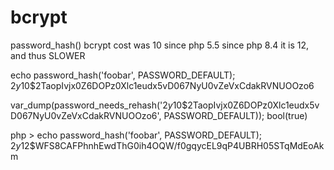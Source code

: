 # bcrypt

password_hash() bcrypt cost was 10 since php 5.5
since php 8.4 it is 12, and thus SLOWER

echo password_hash('foobar', PASSWORD_DEFAULT);
$2y$10$2TaopIvjx0Z6DOPz0Xlc1eudx5vD067NyU0vZeVxCdakRVNUOOzo6

var_dump(password_needs_rehash('$2y$10$2TaopIvjx0Z6DOPz0Xlc1eudx5vD067NyU0vZeVxCdakRVNUOOzo6', PASSWORD_DEFAULT));
bool(true)

php > echo password_hash('foobar', PASSWORD_DEFAULT);
$2y$12$WFS8CAFPhnhEwdThG0ih4OQW/f0gqycEL9qP4UBRH05STqMdEoAkm
